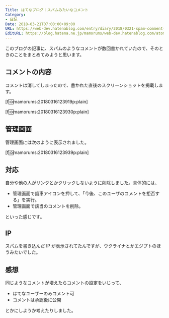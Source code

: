 ```yaml
---
Title: はてなブログ：スパムみたいなコメント
Category:
- 日記
Date: 2018-03-21T07:00:00+09:00
URL: https://web-dev.hatenablog.com/entry/diary/2018/0321-spam-comment-on-hatenablog
EditURL: https://blog.hatena.ne.jp/mamorums/web-dev.hatenablog.com/atom/entry/17391345971626172791
---
```


このブログの記事に、スパムのようなコメントが数回書かれていたので、そのときのことをまとめてみようと思います。


## コメントの内容
コメントは消してしまったので、書かれた直後のスクリーンショットを掲載します。

[f:id:mamorums:20180316123919p:plain]

[f:id:mamorums:20180316123930p:plain]


## 管理画面
管理画面には次のように表示されました。

[f:id:mamorums:20180316123939p:plain]


## 対応
自分や他の人がリンクとかクリックしないように削除しました。具体的には、

- 管理画面で歯車アイコンを押して、「今後、このユーザのコメントを拒否する」を実行。
- 管理画面で該当のコメントを削除。

といった感じです。


## IP
スパムを書き込んだ IP が表示されてたんですが、ウクライナとかエジプトのほうみたいでした。


## 感想
同じようなコメントが増えたらコメントの設定をいじって、

- はてなユーザーのみコメント可
- コメントは承認後に公開

とかにしようか考えたりしました。
